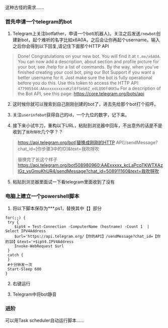 这种古怪的需求......

### 首先申请一个telegram的bot

1. Telegram上关注botfather，申请一个bot(机器人)。关注之后发送`/newbot`创建新bot，起个难听的名字比如x6A0A，之后会让你再起个username。输入之后你会得到以下回复,请记住下面那个HTTP API
> Done! Congratulations on your new bot. You will find it at `t.me/x6AOA`. You can now add a description, about section and profile picture for your bot, see /help for a list of commands. By the way, when you've finished creating your cool bot, ping our Bot Support if you want a better username for it. Just make sure the bot is fully operational before you do this.
Use this token to access the HTTP API:
`477905544:AAxxxxxxxxxxKzl0fSeb6Z_edLQOOf4KK5w`
For a description of the Bot API, see this page: https://core.telegram.org/bots/api

2. 这时候你就可以搜索到自己刚刚创建的bot了，进去先给那个bot打个招呼。

3. 关注`userinfobot`获得自己的id，一个九位的数字，记下来。

4. 接下来小试牛刀，重构以下URL，粘贴到浏览器中回车，不出意外的话是不是收到了`我吹呀吹`几个字？？

>https://api.telegram.org/bot[替换成刚刚的HTTP API]/sendMessage?chat_id=[你步骤3中的ID]&text=我吹呀吹
>
>替换完了长这个样子
>https://api.telegram.org/bot508980960:AAExxxxx_kcLaPcqTKWTXAzlGz_vsGmuKhUR4/sendMessage?chat_id=508911160&text=我吹呀吹

5. 粘贴到浏览器里面试一下看telegram里面收到了没有

### 电脑上建立一个powershell脚本

1. 将以下脚本保存为***.ps1，替换其中【】部分
```
for(;;) {
 try {
    $ipV4 = Test-Connection -ComputerName (hostname) -Count 1  | Select IPV4Address
    $url='https://api.telegram.org/【你的API】/sendMessage?chat_id=【你的ID】&text='+$ipV4.IPV4Address
    Invoke-WebRequest $url
 }
 catch {
 }
 #十分钟发一次
 Start-Sleep 600
}
```

2. 右键运行

3. Telegram中将bot静音

### 进阶

可以用Task scheduler自动运行脚本......
